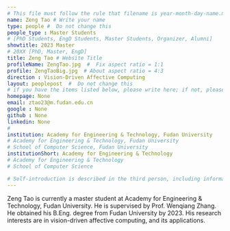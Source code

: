 ```yaml
---
# This file must follow the rule that filename is year-month-day-name.md .
name: Zeng Tao # Write your name
type: people #  Do not change this
people_type : Master Students
# [PhD Students, EngD Students, Master Students, Organizer, Alumni]
showtitle: 2023 Master
# 20XX [PhD, Master, EngD]
title: Zeng Tao # Website Title
profileName: ZengTao.jpg  #  Fix aspect ratio = 1:1
profile: ZengTaoBig.jpg  # About aspect ratio = 4:3
direction : Vision-Driven Affective Computing
layout: peoplepost  #  Do not change this
# if you have the items listed below, please write here; if not, please write None.
homepage: None
email: ztao23@m.fudan.edu.cn
google : None
github : None
linkedin: None
# 
institution: Academy for Engineering & Technology, Fudan University
# Academy for Engineering & Technology, Fudan University
# School of Computer Science, Fudan University
institutionShort: Academy for Engineering & Technology
# Academy for Engineering & Technology
# School of Computer Science

# Self-introduction is described in the third person, including information such as educational experience(B/M/P), graduation career development 
---
```


Zeng Tao is currently a master student at Academy for Engineering & Technology, Fudan University. He is supervised by Prof. Wenqiang Zhang. He obtained his B.Eng. degree from Fudan University by 2023. His research interests are in vision-driven affective computing, and its applications.



 

